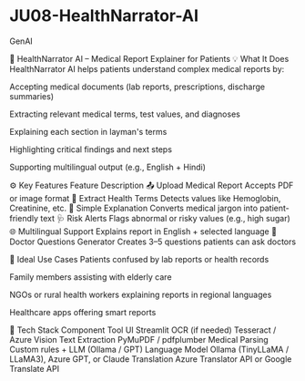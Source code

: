 # JU08-HealthNarrator-AI
GenAI

🧠 HealthNarrator AI – Medical Report Explainer for Patients
💡 What It Does
HealthNarrator AI helps patients understand complex medical reports by:

Accepting medical documents (lab reports, prescriptions, discharge summaries)

Extracting relevant medical terms, test values, and diagnoses

Explaining each section in layman's terms

Highlighting critical findings and next steps

Supporting multilingual output (e.g., English + Hindi)

⚙️ Key Features
Feature	Description
📤 Upload Medical Report	Accepts PDF or image format
🧬 Extract Health Terms	Detects values like Hemoglobin, Creatinine, etc.
💬 Simple Explanation	Converts medical jargon into patient-friendly text
🩺 Risk Alerts	Flags abnormal or risky values (e.g., high sugar)
🌐 Multilingual Support	Explains report in English + selected language
📝 Doctor Questions Generator	Creates 3–5 questions patients can ask doctors

🏥 Ideal Use Cases
Patients confused by lab reports or health records

Family members assisting with elderly care

NGOs or rural health workers explaining reports in regional languages

Healthcare apps offering smart reports

🧱 Tech Stack
Component	Tool
UI	Streamlit
OCR (if needed)	Tesseract / Azure Vision
Text Extraction	PyMuPDF / pdfplumber
Medical Parsing	Custom rules + LLM (Ollama / GPT)
Language Model	Ollama (TinyLLaMA / LLaMA3), Azure GPT, or Claude
Translation	Azure Translator API or Google Translate API
